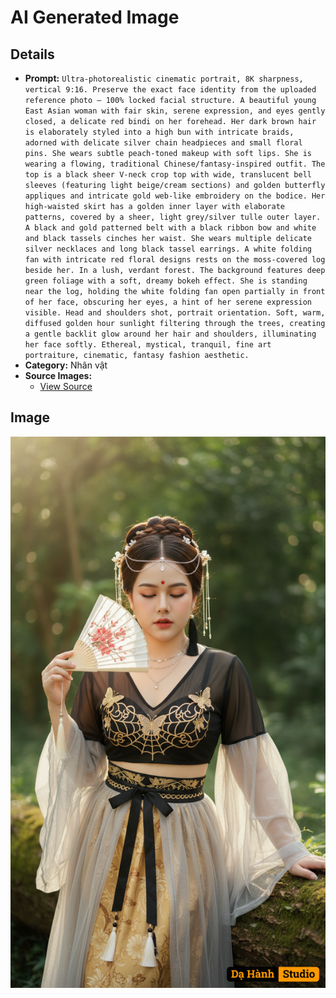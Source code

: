 # AI Generated Image

## Details
- **Prompt:** `Ultra-photorealistic cinematic portrait, 8K sharpness, vertical 9:16. Preserve the exact face identity from the uploaded reference photo — 100% locked facial structure. A beautiful young East Asian woman with fair skin, serene expression, and eyes gently closed, a delicate red bindi on her forehead. Her dark brown hair is elaborately styled into a high bun with intricate braids, adorned with delicate silver chain headpieces and small floral pins. She wears subtle peach-toned makeup with soft lips. She is wearing a flowing, traditional Chinese/fantasy-inspired outfit. The top is a black sheer V-neck crop top with wide, translucent bell sleeves (featuring light beige/cream sections) and golden butterfly appliques and intricate gold web-like embroidery on the bodice. Her high-waisted skirt has a golden inner layer with elaborate patterns, covered by a sheer, light grey/silver tulle outer layer. A black and gold patterned belt with a black ribbon bow and white and black tassels cinches her waist. She wears multiple delicate silver necklaces and long black tassel earrings. A white folding fan with intricate red floral designs rests on the moss-covered log beside her. In a lush, verdant forest. The background features deep green foliage with a soft, dreamy bokeh effect. She is standing near the log, holding the white folding fan open partially in front of her face, obscuring her eyes, a hint of her serene expression visible. Head and shoulders shot, portrait orientation. Soft, warm, diffused golden hour sunlight filtering through the trees, creating a gentle backlit glow around her hair and shoulders, illuminating her face softly. Ethereal, mystical, tranquil, fine art portraiture, cinematic, fantasy fashion aesthetic.`
- **Category:** Nhân vật
- **Source Images:**
  - [View Source](https://raw.githubusercontent.com/lenzcomvth/ImageLibrary/main/Female.png)

## Image
![AI Generated Image](./image-2025-10-05T04-36-52-390Z.png)